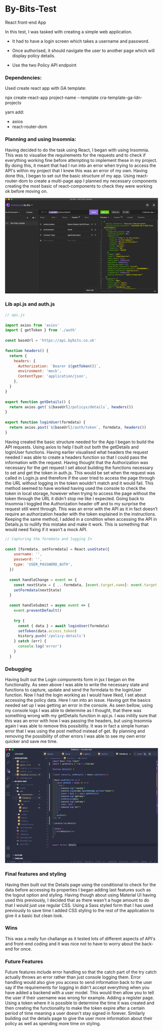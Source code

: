# By-Bits-Test

React front-end App

In this test, I was tasked with creating a simple web application.

- It had to have a login screen which takes a username and password.

- Once authorised, it should navigate the user to another page which will display policy details.

- Use the two Policy API endpoint

### Dependencies:

Used create react app with GA template:

npx create-react-app project-name --template cra-template-ga-ldn-projects


yarn add:

- axios
- react-router-dom


### Planning and using Insomnia:

Having decided to do the task using React, I began with using Insomnia. This was to visualise the requirements for the requests and to check if everything working fine before attempting to implement these in my project. By doing this, it meant that had I run into an error when trying to access the API's within my project that I knew this was an error of my own. Having done this, I began to set out the basic structure of my app. Using react-router-dom to create a multi-page app I planned my necessary components creating the most basic of react-components to check they were working ok before moving on.


![Picture](Insomnia-Get.png)

### Lib api.js and auth.js

```JavaScript
// api.js

import axios from 'axios'
import { getToken } from './auth'

const baseUrl = 'https://api.bybits.co.uk'

function headers() {
  return {
    headers: { 
      Authorization: `Bearer ${getToken()}`,
      environment: 'mock',
      ContentType: 'application/json',
    },
  }
}

export function getDetails() {
  return axios.get(`${baseUrl}/policys/details`, headers())
}

export function loginUser(formdata) {
  return axios.post(`${baseUrl}/auth/token`, formdata, headers())
}
```

Having created the basic structure needed for the App I began to build the API requests. Using axios to help I built out both the getDetails and loginUser functions. Having earlier visualised what headers the request needed I was able to create a headers function so that I could pass the information with the request. Having thought that the Authorization was necessary for the get request I set about building the functions necessary to set and get the token in auth.js. This would be set when the request was called in Login.js and therefore if the user tried to access the page through the URL without logging in the token wouldn't match and it would fail. This method seemed to have worked having used the console to check the token in local storage, however when trying to access the page without the token through the URL it didn't stop me like I expected. Going back to Insomnia I toggled the Authorization header off and to my surprise the request still went through. This was an error with the API as it in fact doesn’t require an authorization header with the token explained in the instructions. Keeping the same method, I added in a condition when accessing the API in Details.js to nullify this mistake and make it work. This is something that would need fixing if it wasn’t a mock API.


```JavaScript
// Capturing the formdata and logging In

const [formdata, setFormdata] = React.useState({
    username: '',
    password: '',
    type: 'USER_PASSWORD_AUTH',
  })

  const handleChange = event => {
    const nextState = { ...formdata, [event.target.name]: event.target.value }
    setFormdata(nextState)
  }

  const handleSubmit = async event => {
    event.preventDefault()

    try {
      const { data } = await loginUser(formdata)
      setToken(data.access_token)
      history.push('/policy-details')
    } catch (err) {
      console.log('error')
    }
  }
```

### Debugging

Having built out the Login components form in jsx I began on the functionality. As seen above I was able to write the necessary state and functions to capture, update and send the formdata to the loginUser function. Now I had the login working as I would have liked, I set about accessing the policy data. Here I ran into an issue. Having got the basics needed set up I was getting an error in the console. As seen bellow, using my console logs I was able to determine as I thought, that there was something wrong with my getDetails function in api.js. I was initilly sure that this was an error with how I was passing the headers, but using Insomnia again I was able to remove this possibility. It was in fact a simple human error that I was using the post method instead of get. By planning and removing the possibility of other errors I was able to see my own error quicker and save me time.

![Picture](Debugging.png)


### Final features and styling

Having then built out the Details page using the conditional to check for the data before accessing its properties I began adding last features such as the logout option and styling. Having though about using Material UI having used this previously, I decided that as there wasn't a huge amount to do that I would just use regular CSS. Using a Sass styled form that I has used previously to save time I added CSS styling to the rest of the application to give it a basic but clean look.


### Wins

This was a really fun challange as it tested lots of different aspects of API's and front-end coding and it was nice not to have to worry about the back-end for once.


### Future Features

Future features include error handling so that the catch part of the try catch actually throws an error rather than just console logging them. Error handling would also give you access to send information back to the user say if the requirements for logging in didn't accept everything when you have added a backend with a user model. This would then allow you to tell the user if their username was wrong for example. Adding a register page. Using a token where it is possible to determine the time it was created and then creating the functionality to make the token expire after a certain period of time meaning a user doesn't stay signed in forever. Similarly building out the details page to give the user more information about their policy as well as spending more time on styling.



